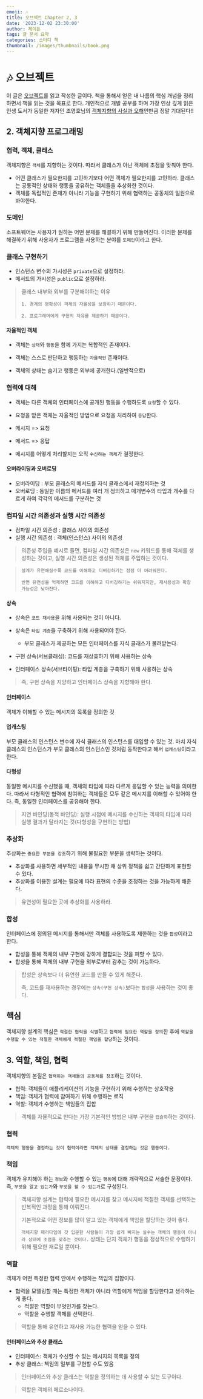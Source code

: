 ```yaml
---
emoji: 🎶
title: 오브젝트 Chapter 2, 3
date: '2023-12-02 23:30:00'
author: 제이든
tags: 글 문서 요약
categories: 스터디 책
thumbnail: /images/thumbnails/book.png
---
```


# 🎶 오브젝트

이 글은 [오브젝트](https://product.kyobobook.co.kr/detail/S000001766367)를 읽고 작성한 글이다.
책을 통해서 얻은 내 나름의 핵심 개념을 정리하면서 책을 읽는 것을 목표로 한다.
개인적으로 개발 공부를 하며 가장 인상 깊게 읽은 인생 도서가 동일한 저자인 조영호님의 [객체지향의 사실과 오해](https://product.kyobobook.co.kr/detail/S000001628109)인만큼 정말 기대된다!!

## 2. 객체지향 프로그래밍

### 협력, 객체, 클래스

객체지향은 `객체`를 지향하는 것이다. 따라서 클래스가 아닌 객체에 초점을 맞춰야 한다.

- 어떤 클래스가 필요한지를 고민하기보다 어떤 객체가 필요한지를 고민하라. 클래스는 공통적인 상태와 행동을 공유하는 객체들을 추상화한 것이다.
- 객체를 독립적인 존재가 아니라 기능을 구현하기 위해 협력하는 공동체의 일원으로 봐야한다.

### 도메인

소프트웨어는 사용자가 원하는 어떤 문제를 해결하기 위해 만들어진다. 이러한 문제를 해결하기 위해 사용자가 프로그램을 사용하는 분야를 `도메인`이라고 한다.

### 클래스 구현하기

- 인스턴스 변수의 가시성은 `private`으로 설정하라.
- 메서드의 가시성은 `public`으로 설정하라.

> 클래스 내부와 외부를 구분해야하는 이유
>
> `1. 경계의 명확성이 객체의 자율성을 보장하기 때문이다.`
>
> `2. 프로그래머에게 구현의 자유를 제공하기 때문이다.`

#### 자율적인 객체

- 객체는 `상태`와 `행동`을 함께 가지는 복합적인 존재이다.
- 객체는 스스로 판단하고 행동하는 `자율적인` 존재이다.

- 객체의 상태는 숨기고 행동은 외부에 공개한다.(일반적으로)

### 협력에 대해

- 객체는 다른 객체의 인터페이스에 공개된 행동을 수행하도록 `요청`할 수 있다.
- 요청을 받은 객체는 자율적인 방법으로 요청을 처리하여 `응답`한다.

- 메시지 => 요청
- 메서드 => 응답

- 메시지를 어떻게 처리할지는 오직 `수신하는 객체`가 결정한다.

#### 오버라이딩과 오버로딩

- 오버라이딩 : 부모 클래스의 메서드를 자식 클래스에서 재정의하는 것
- 오버로딩 : 동일한 이름의 메서드를 여러 개 정의하고 매개변수의 타입과 개수를 다르게 하여 각각의 메서드를 구분하는 것

### 컴파일 시간 의존성과 실행 시간 의존성

- 컴파일 시간 의존성 : 클래스 사이의 의존성
- 실행 시간 의존성 : 객체(인스턴스) 사이의 의존성

> 의존성 주입을 예시로 들면, 컴파일 시간 의존성은 `new` 키워드를 통해 객체를 생성하는 것이고, 실행 시간 의존성은 생성된 객체를 주입하는 것이다.

> `설계가 유연해질수록 코드를 이해하고 디버깅하기는 점점 더 어려워진다.`
>
> `반면 유연성을 억제하면 코드를 이해하고 디버깅하기는 쉬워지지만, 재사용성과 확장 가능성은 낮아진다.`

#### 상속

- 상속은 `코드 재사용`을 위해 사용되는 것이 아니다.
- 상속은 `타입 계층`을 구축하기 위해 사용되어야 한다.

  - 부모 클래스가 제공하는 모든 인터페이스를 자식 클래스가 물려받는다.

- 구현 상속(서브클래싱): 코드를 재상효하기 위해 사용하는 상속
- 인터페이스 상속(서브타이핑): 타입 계층을 구축하기 위해 사용하는 상속

> 즉, 구현 상속을 지양하고 인터페이스 상속을 지향해야 한다.

#### 인터페이스

객체가 이해할 수 있는 메시지의 목록을 정의한 것

#### 업캐스팅

부모 클래스의 인스턴스 변수에 자식 클래스의 인스턴스를 대입할 수 있는 것. 마치 자식 클래스의 인스턴스가 부모 클래스의 인스턴스인 것처럼 동작한다고 해서 `업캐스팅`이라고 한다.

#### 다형성

동일한 메시지를 수신했을 때, 객체의 타입에 따라 다르게 응답할 수 있는 능력을 의미한다. 따라서 다형적인 협력에 참여하는 객체들은 모두 같은 메시지를 이해할 수 있어야 한다. 즉, 동일한 인터페이스를 공유해야 한다.

> 지연 바인딩(동적 바인딩): 실행 시점에 메시지를 수신하는 객체의 타입에 따라 실행 결과가 달라지는 것(다형성을 구현하는 방법)

### 추상화

추상화는 `중요한 부분을 강조`하기 위해 불필요한 부분을 생략하는 것이다.

- 추상화를 사용하면 세부적인 내용을 무시한 채 상위 정책을 쉽고 간단하게 표현할 수 있다.
- 추상화를 이용한 설계는 필요에 따라 표현의 수준을 조정하는 것을 가능하게 해준다.

> 유연성이 필요한 곳에 추상화를 사용하라.

### 합성

인터페이스에 정의된 메시지를 통해서만 객체를 사용하도록 제한하는 것을 `합성`이라고 한다.

- 합성을 통해 객체의 내부 구현에 강하게 결합되는 것을 피할 수 있다.
- 합성을 통해 객체의 내부 구현을 외부로부터 감추는 것이 가능하다.

> 합성은 상속보다 더 유연한 코드를 만들 수 있게 해준다.
>
> 즉, 코드를 재사용하는 경우에는 `상속(구현 상속)`보다는 `합성`을 사용하는 것이 좋다.

## 핵심

객체지향 설계의 핵심은 `적절한 협력을 식별`하고 `협력에 필요한 역할을 정의`한 후에 `역할을 수행할 수 있는 적절한 객체에게 적절한 책임을 할당`하는 것이다.

## 3. 역할, 책임, 협력

객체지향의 본질은 `협력하는 객체들의 공동체를 창조`하는 것이다.

- 협력: 객체들이 애플리케이션의 기능을 구현하기 위해 수행하는 상호작용
- 책임: 객체가 협력에 참여하기 위해 수행하는 로직
- 역할: 객체가 수행하는 책임들의 집합

> 객체를 자율적으로 만다는 가장 기본적인 방법은 내부 구현을 `캡슐화`하는 것이다.

### 협력

`객체의 행동을 결정하는 것이 협력이라면 객체의 상태를 결정하는 것은 행동이다.`

### 책임

객체가 유지해야 하는 `정보`와 수행할 수 있는 `행동`에 대해 개략적으로 서술한 문장이다. 즉, `무엇을 알고 있는가`와 `무엇을 할 수 있는가`로 구성된다.

> 객체지향 설계는 협력에 필요한 메시지를 찾고 메시지에 적절한 객체를 선택하는 반복적인 과정을 통해 이뤄진다.
>
> 기본적으로 어떤 정보를 많이 알고 있는 객체에게 책임을 할당하는 것이 좋다.
>
> `객체지향 패러다임에 갓 입문한 사람들이 가장 쉽게 빠지는 실수는 객체의 행동이 아니라 상태에 초점을 맞추는 것이다.` 상태는 단지 객체가 행동을 정상적으로 수행하기 위해 필요한 재료일 뿐이다.

### 역할

객체가 어떤 특정한 협력 안에서 수행하는 책임의 집합이다.

- 협력을 모델링할 때는 특정한 객체가 아니라 역할에게 책임을 할당한다고 생각하는 게 좋다.
  - 적절한 역할이 무엇인가를 찾는다.
  - 역할을 수행할 객체를 선택한다.

> 역할을 통해 유연하고 재사용 가능한 협력을 얻을 수 있다.

#### 인터페이스와 추상 클래스

- 인터페이스: 객체가 수신할 수 있는 메시지의 목록을 정의
- 추상 클래스: 책임의 일부를 구현할 수도 있음

> 인터페이스와 추상 클래스는 역할을 정의하는 데 사용할 수 있는 도구이다.

> 역할은 객체의 페르소나이다.
